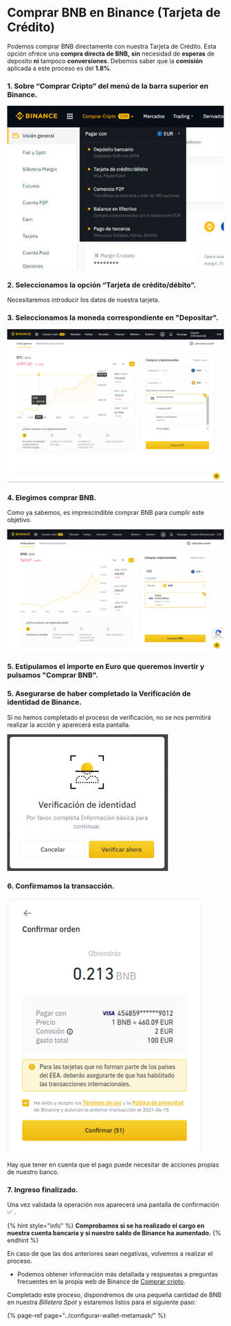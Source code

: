 # Comprar BNB en Binance \(Tarjeta de Crédito\)

Podemos comprar BNB directamente con nuestra Tarjeta de Crédito. Esta opción ofrece una **compra directa de BNB,** **sin** necesidad de **esperas** de deposito **ni** tampoco **conversiones**. Debemos saber que la **comisión** aplicada a este proceso es del **1.8%**.



### 1. Sobre “Comprar Cripto” del menú de la barra superior en Binance.



![](../../../../.gitbook/assets/binance_comprar_cripto%20%282%29%20%282%29%20%281%29%20%281%29.jpg)



### 2. Seleccionamos la opción “Tarjeta de crédito/débito”.

Necesitaremos introducir los datos de nuestra tarjeta.



### 3. Seleccionamos la moneda correspondiente en "Depositar".



![](../../../../.gitbook/assets/binance_credit_1%20%282%29%20%282%29%20%282%29%20%281%29.png)



### 4. Elegimos comprar BNB.

Como ya sabemos, es imprescindible comprar BNB para cumplir este objetivo.



![](../../../../.gitbook/assets/screenshot-2021-04-15-at-12.47.23.png)



### 5. Estipulamos el importe en Euro que queremos invertir y pulsamos "Comprar BNB".



### 5. Asegurarse de haber completado la Verificación de identidad de Binance.

Si no hemos completado el proceso de verificación, no se nos permitirá realizar la acción y aparecerá esta pantalla.

![](../../../../.gitbook/assets/binance_credit_3.png)



### 6. Confirmamos la transacción.



![](../../../../.gitbook/assets/screenshot-2021-04-15-at-12.39.58.png)



Hay que tener en cuenta que el pago puede necesitar de acciones propias de nuestro banco.



### 7. Ingreso finalizado.

Una vez validada la operación nos aparecerá una pantalla de confirmación ✅ . 

{% hint style="info" %}
**Comprobamos si se ha realizado el cargo en nuestra cuenta bancaria y si nuestro saldo de Binance ha aumentado.**
{% endhint %}

En caso de que las dos anteriores sean negativas, volvemos a realizar el proceso.



* Podemos obtener información más detallada y respuestas a preguntas frecuentes en la propia web de Binance de [Comprar cripto](https://www.binance.com/es/support/faq/c-66?navId=75).





Completado este proceso, dispondremos de una pequeña cantidad de BNB en nuestra _Billetera Spot_ y estaremos listos para el siguiente paso:

{% page-ref page="../configurar-wallet-metamask/" %}





